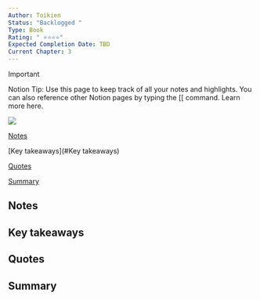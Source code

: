 ```yaml
---
Author: Toikien
Status: "Backlogged "
Type: Book
Rating: " ⭐⭐⭐⭐"
Expected Completion Date: TBD
Current Chapter: 3
---
```

> [!important]  
> Notion Tip: Use this page to keep track of all your notes and highlights. You can also reference other Notion pages by typing the [[ command. Learn more here.  

  

[![](https://www.notion.so)](https://www.notion.so)

[Notes](#Notes)

[Key takeaways](#Key takeaways)

[Quotes](#Quotes)

[Summary](#Summary)

## Notes


## Key takeaways

## Quotes

## Summary